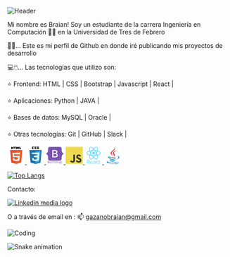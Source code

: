 ![Header](https://i.imgur.com/qJDK8VP.png)

Mi nombre es Braian! Soy un estudiante de la carrera Ingeniería en Computación 👨‍💻 en la Universidad de Tres de Febrero

🙋‍♂️... Este es mi perfil de Github en donde iré publicando mis proyectos de desarrollo

💻🖱️... Las tecnologías que utilizo son:

⭐ Frontend: HTML | CSS | Bootstrap | Javascript | React |

⭐ Aplicaciones: Python | JAVA |

⭐ Bases de datos: MySQL | Oracle |

⭐ Otras tecnologías: Git | GitHub | Slack |

<p align="left"><a href="https://www.w3.org/html/" target="_blank"> <img src="https://raw.githubusercontent.com/devicons/devicon/master/icons/html5/html5-original-wordmark.svg" alt="html5" width="40" height="40"/> </a><a href="https://www.w3schools.com/css/" target="_blank"> <img src="https://raw.githubusercontent.com/devicons/devicon/master/icons/css3/css3-original-wordmark.svg" alt="css3" width="40" height="40"/> </a><a href="https://getbootstrap.com" target="_blank"> <img src="https://raw.githubusercontent.com/devicons/devicon/master/icons/bootstrap/bootstrap-plain-wordmark.svg" alt="bootstrap" width="40" height="40"/> </a> <a href="https://developer.mozilla.org/en-US/docs/Web/JavaScript" target="_blank"> <img src="https://raw.githubusercontent.com/devicons/devicon/master/icons/javascript/javascript-original.svg" alt="javascript" width="40" height="40"/> </a> <a href="https://reactjs.org/" target="_blank"> <img src="https://raw.githubusercontent.com/devicons/devicon/master/icons/react/react-original-wordmark.svg" alt="react" width="40" height="40"/> </a> <a href="https://www.java.com" target="_blank" rel="noreferrer"> <img src="https://raw.githubusercontent.com/devicons/devicon/master/icons/java/java-original.svg" alt="java" width="40" height="40"/> </a></p>

[![Top Langs](https://github-readme-stats.vercel.app/api/top-langs/?username=BraianGazano&layout=compact&langs_count=10&theme=synthwave)](https://github.com/BraianGazano/github-readme-stats)

Contacto:

[![Linkedin media logo](https://i.imgur.com/ERUZRnu.png)](https://www.linkedin.com/in/braian-gazano/)

O a través de email en : 📫 gazanobraian@gmail.com

![Coding](https://i.imgur.com/NxQdNuV.gif)

![Snake animation](https://svgshare.com/i/oF8.svg)
